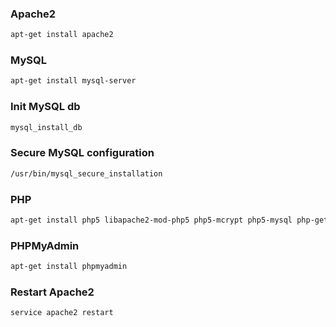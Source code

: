 ### Apache2
```bash
apt-get install apache2
```

### MySQL
```bash
apt-get install mysql-server
```

### Init MySQL db
```bash
mysql_install_db
```

### Secure MySQL configuration
```bash
/usr/bin/mysql_secure_installation
```

### PHP
```bash
apt-get install php5 libapache2-mod-php5 php5-mcrypt php5-mysql php-gettext
```

### PHPMyAdmin
```bash
apt-get install phpmyadmin
```

### Restart Apache2
```bash
service apache2 restart
```

